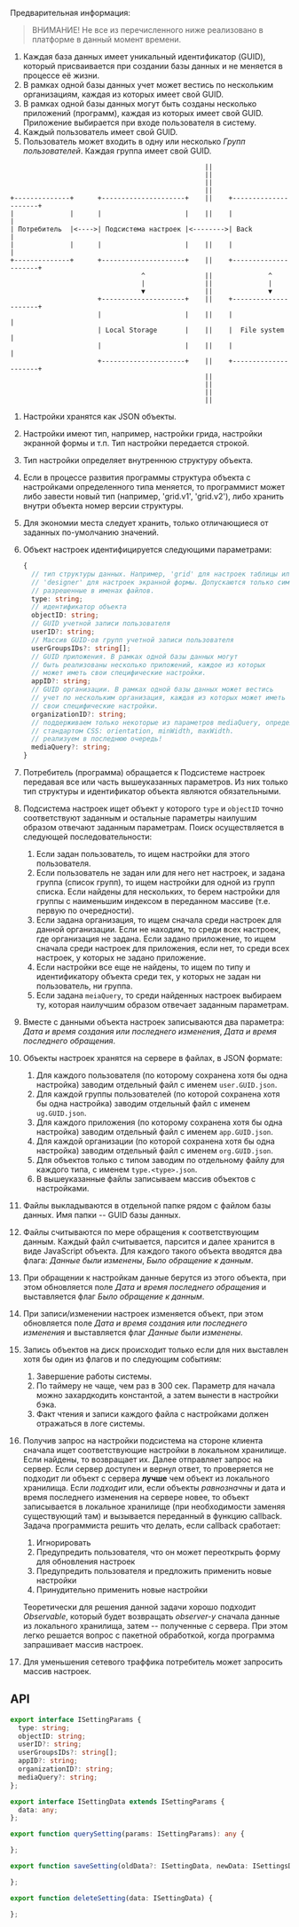 
Предварительная информация:

> ВНИМАНИЕ! Не все из перечисленного ниже реализовано в платформе в данный момент времени.

1. Каждая база данных имеет уникальный идентификатор (GUID), который присваивается при создании базы данных и не меняется в процессе её жизни.
2. В рамках одной базы данных учет может вестись по нескольким организациям, каждая из которых имеет свой GUID.
3. В рамках одной базы данных могут быть созданы несколько приложений (программ), каждая из которых имеет свой GUID. Приложение выбирается при входе пользователя в систему.
4. Каждый пользователь имеет свой GUID.
5. Пользователь может входить в одну или несколько *Групп пользователей*. Каждая группа имеет свой GUID.

```
                                                 ||
                                                 ||
                                                 ||
                                                 ||
+--------------+      +---------------------+    ||    +---------------------+
|              |      |                     |    ||    |                     |    
| Потребитель  |<---->| Подсистема настроек |<-------->| Back                |
|              |      |                     |    ||    |                     |
+--------------+      +---------------------+    ||    +---------------------+
                                 ^               ||              ^
                                 |               ||              |
                                 ▼               ||              ▼
                      +---------------------+    ||    +---------------------+
                      |                     |    ||    |                     |
                      | Local Storage       |    ||    |  File system        |
                      |                     |    ||    |                     |
                      +---------------------+    ||    +---------------------+
                                                 ||
                                                 ||
                                                 ||
                                                 ||
```





1. Настройки хранятся как JSON объекты. 
2. Настройки имеют тип, например, настройки грида, настройки экранной формы и т.п. Тип настройки передается строкой.
3. Тип настройки определяет внутреннюю структуру объекта. 
4. Если в процессе развития программы структура объекта с настройками определенного типа меняется, то программист может либо завести новый тип (например, 'grid.v1', 'grid.v2'), либо хранить внутри объекта номер версии структуры.
5. Для экономии места следует хранить, только отличающиеся от заданных по-умолчанию значений. 
6. Объект настроек идентифицируется следующими параметрами:
    ```typescript
    {
      // тип структуры данных. Например, 'grid' для настроек таблицы или
      // 'designer' для настроек экранной формы. Допускаются только символы,
      // разрешенные в именах файлов. 
      type: string;
      // идентификатор объекта
      objectID: string;
      // GUID учетной записи пользователя
      userID?: string;
      // Массив GUID-ов групп учетной записи пользователя
      userGroupsIDs?: string[];
      // GUID приложения. В рамках одной базы данных могут
      // быть реализованы несколько приложений, каждое из которых
      // может иметь свои специфические настройки. 
      appID?: string;
      // GUID организации. В рамках одной базы данных может вестись
      // учет по нескольким организация, каждая из которых может иметь
      // свои специфические настройки.
      organizationID?: string;
      // поддерживаем только некоторые из параметров mediaQuery, определенные 
      // стандартом CSS: orientation, minWidth, maxWidth.
      // реализуем в последнюю очередь!
      mediaQuery?: string;
    }
    ```    
7. Потребитель (программа) обращается к Подсистеме настроек передавая все или часть вышеуказанных параметров. Из них только тип структуры и идентификатор объекта являются обязательными.
8. Подсистема настроек ищет объект у которого `type` и `objectID` точно соответствуют заданным и остальные параметры наилушим образом отвечают заданным параметрам. Поиск осуществляется в следующей последовательности:
    1. Если задан пользователь, то ищем настройки для этого пользователя. 
    2. Если пользователь не задан или для него нет настроек, и задана группа (список групп), то ищем настройки для одной из групп списка. Если найдены для нескольких, то берем настройки для группы с наименьшим индексом в переданном массиве (т.е. первую по очередности).
    3. Если задана организация, то ищем сначала среди настроек для данной организации. Если не находим,
    то среди всех настроек, где организация не задана. Если задано приложение, то ищем сначала среди настроек для приложения, если нет, то среди всех настроек, у которых не задано приложение.
    4. Если настройки все еще не найдены, то ищем по типу и идентификатору объекта среди тех, у которых не задан ни пользователь, ни группа.
    5. Если задана `meiaQuery`, то среди найденных настроек выбираем ту, которая наилучшим образом отвечает заданным параметрам.
9. Вместе с данными объекта настроек записываются два параметра: *Дата и время создания или последнего изменения*, *Дата и время последнего обращения*.
10. Объекты настроек хранятся на сервере в файлах, в JSON формате:
    1. Для каждого пользователя (по которому сохранена хотя бы одна настройка) заводим отдельный файл с именем `user.GUID.json`.
    2. Для каждой группы пользователей (по которой сохранена хотя бы одна настройка) заводим отдельный файл с именем `ug.GUID.json`.
    3. Для каждого приложения (по которому сохранена хотя бы одна настройка) заводим отдельный файл с именем `app.GUID.json`.
    4. Для каждой организации (по которой сохранена хотя бы одна настройка) заводим отдельный файл с именем `org.GUID.json`.
    5. Для объектов только с типом заводим по отдельному файлу для каждого типа, с именем `type.<type>.json`.
    6. В вышеуказанные файлы записываем массив объектов с настройками.
11. Файлы выкладываются в отдельной папке рядом с файлом базы данных. Имя папки -- GUID базы данных.
12. Файлы считываются по мере обращения к соответствующим данным. Каждый файл считывается, парсится и далее хранится в виде JavaScript объекта. Для каждого такого объекта вводятся два флага: *Данные были изменены*, *Было обращение к данным*.
13. При обращении к настройкам данные берутся из этого объекта, при этом обновляется поле *Дата и время последнего обращения* и выставляется флаг *Было обращение к данным*.
14. При записи/изменении настроек изменяется объект, при этом обновляется поле *Дата и время создания или последнего изменения* и выставляется флаг *Данные были изменены*.
15. Запись объектов на диск происходит только если для них выставлен хотя бы один из флагов и по следующим событиям:
    1. Завершение работы системы.
    2. По таймеру не чаще, чем раз в 300 сек. Параметр для начала можно захардкодить константой, а затем вынести в настройки бэка.
    3. Факт чтения и записи каждого файла с настройками должен отражаться в логе системы.
16. Получив запрос на настройки подсистема на стороне клиента сначала ищет соответствующие настройки в локальном хранилище. Если найдены, то возвращает их. Далее отправляет запрос на сервер. Если сервер доступен и вернул ответ, то проверяется не подходит ли объект с сервера **лучше** чем объект из локального хранилища. Если *подходит* или, если объекты *равнозначны* и дата и время последнего изменения на сервере новее, то объект записывается в локальное хранилище (при необходимости заменяя существующий там) и вызывается переданный в функцию callback. Задача программиста решить что делать, если callback сработает: 
    1. Игнорировать
    2. Предупредить пользователя, что он может переоткрыть форму для обновления настроек
    3. Предупредить пользователя и предложить применить новые настройки
    4. Принудительно применить новые настройки
    
    Теоретически для решения данной задачи хорошо подходит *Observable*, который будет возвращать *observer-у* сначала данные из локального хранилища, затем -- полученные с сервера. При этом легко решается вопрос с пакетной обработкой, когда программа запрашивает массив настроек.
17. Для уменьшения сетевого траффика потребитель может запросить массив настроек.

## API

```ts
export interface ISettingParams {
  type: string;
  objectID: string;
  userID?: string;
  userGroupsIDs?: string[];
  appID?: string;
  organizationID?: string;
  mediaQuery?: string;
};

export interface ISettingData extends ISettingParams {
  data: any;
};

export function querySetting(params: ISettingParams): any {

};

export function saveSetting(oldData?: ISettingData, newData: ISettingsData) {

};

export function deleteSetting(data: ISettingData) {

};
```






 